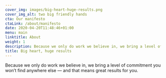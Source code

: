 ```yaml
---
cover_img: images/big-heart-huge-results.png
cover_img_alt: two big friendly hands
cta: Our manifesto
ctaLink: /about/manifesto
date: 2020-04-20T11:48:46+01:00
menu: main
linktitle: About
weight: 1
description: Because we only do work we believe in, we bring a level of commitment you won’t find anywhere else — and that means great results for you.
title: Big heart, huge results
---
```


Because we only do work we believe in, we bring a level of commitment you won’t find anywhere else — and that means great results for you.
